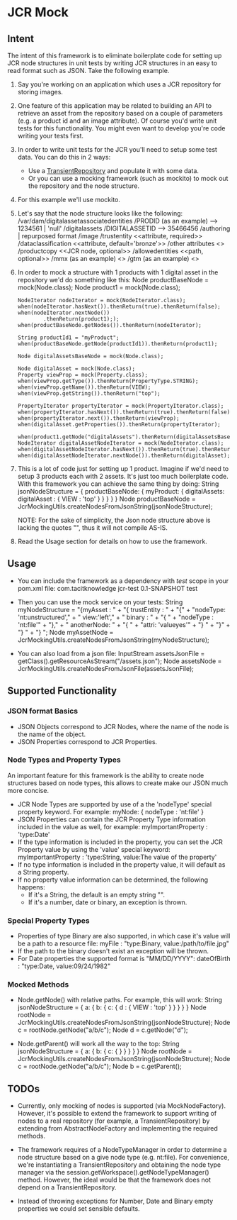 JCR Mock
=====================

Intent
------

The intent of this framework is to eliminate boilerplate code for setting up JCR node structures in unit tests by
writing JCR structures in an easy to read format such as JSON.  Take the following example.

1.  Say you're working on an application which uses a JCR repository for storing images.

2.  One feature of this application may be related to building an API to retrieve an asset from the repository based on
    a couple of parameters (e.g. a product id and an image attribute). Of course you'd write unit tests for this functionality.
    You might even want to develop you're code writing your tests first.

4.  In order to write unit tests for the JCR you'll need to setup some test data.  You can do this in 2 ways:
    - Use a [TransientRepository](http://jackrabbit.apache.org/api/2.2/org/apache/jackrabbit/core/TransientRepository.html)
      and populate it with some data.
    - Or you can use a mocking framework (such as mockito) to mock out the repository and the node structure.

5.  For this example we'll use mockito.

6.  Let's say that the node structure looks like the following:
        /var/dam/digitalassetassociatedentities
          /PRODID (as an example) --> 1234561 | 'null'
               /digitalassets
                    /DIGITALASSETID  --> 35466456
                         /authoring | repurposed format
                              /image
                                   /trustentity <<attribute, required>>
                                   /dataclassification <<attribute, default='bronze'>>
                                   /other attributes <<attribute>>
                                   /productcopy <<JCR node, optional>>
                                   /allowedentities <<path, optional>>
                                       /mmx (as an example) <<JCR node>>
                                       /gtm (as an example) <<JCR node>>

7.  In order to mock a structure with 1 products with 1 digital asset in the repository we'd do something like this:
        Node productBaseNode = mock(Node.class);
        Node product1 = mock(Node.class);

        NodeIterator nodeIterator = mock(NodeIterator.class);
        when(nodeIterator.hasNext()).thenReturn(true).thenReturn(false);
        when(nodeIterator.nextNode())
                .thenReturn(product1););
        when(productBaseNode.getNodes()).thenReturn(nodeIterator);

        String productId1 = "myProduct";
        when(productBaseNode.getNode(productId1)).thenReturn(product1);

        Node digitalAssetsBaseNode = mock(Node.class);

        Node digitalAsset = mock(Node.class);
        Property viewProp = mock(Property.class);
        when(viewProp.getType()).thenReturn(PropertyType.STRING);
        when(viewProp.getName()).thenReturn(VIEW);
        when(viewProp.getString()).thenReturn("top");

        PropertyIterator propertyIterator = mock(PropertyIterator.class);
        when(propertyIterator.hasNext()).thenReturn(true).thenReturn(false);
        when(propertyIterator.next()).thenReturn(viewProp);
        when(digitalAsset.getProperties()).thenReturn(propertyIterator);

        when(product1.getNode("digitalAssets").thenReturn(digitalAssetsBaseNode);
        NodeIterator digitalAssetNodeIterator = mock(NodeIterator.class);
        when(digitalAssetNodeIterator.hasNext()).thenReturn(true).thenReturn(false);
        when(digitalAssetNodeIterator.nextNode()).thenReturn(digitalAsset);

8.  This is a lot of code just for setting up 1 product.  Imagine if we'd need to setup 3 products each with 2 assets.
    It's just too much boilerplate code.  With this framework you can achieve the same thing by doing:
        String jsonNodeStructure = {
            productBaseNode: {
              myProduct: {
                 digitalAssets:
                    digitalAsset : {
                        VIEW : 'top'
                    }
                 }
              }
            }
        }
        Node productBaseNode = JcrMockingUtils.createNodesFromJsonString(jsonNodeStructure);

    NOTE: For the sake of simplicity, the Json node structure above is lacking the quotes "", thus it will not compile AS-IS.

9.  Read the Usage section for details on how to use the framework.


Usage
------

*  You can include the framework as a dependency with _test_ scope in your pom.xml file:
        <dependency>
            <groupId>com.tacitknowledge</groupId>
            <artifactId>jcr-test</artifactId>
            <version>0.1-SNAPSHOT</version>
            <scope>test</scope>
        </dependency>


*  Then you can use the mock service on your tests:
        String myNodeStructure = "{myAsset : " +
                                        "{ trustEntity : " +
                                            "{" +
                                                "nodeType: 'nt:unstructured'," +
                                                " view:'left'," +
                                                " binary : " +
                                                   "{ " +
                                                      "nodeType : 'nt:file'" +
                                                   "}," +
                                                " anotherNode: " +
                                                   "{ " +
                                                      "attri: 'valueyes'" +
                                                    "} " +
                                            "}" +
                                         "} " +
                                    "} ";
        Node myAssetNode = JcrMockingUtils.createNodesFromJsonString(myNodeStructure);

*  You can also load from a json file:
        InputStream assetsJsonFile = getClass().getResourceAsStream("/assets.json");
        Node assetsNode = JcrMockingUtils.createNodesFromJsonFile(assetsJsonFile);


Supported Functionality
-----------------------

### JSON format Basics

*  JSON Objects correspond to JCR Nodes, where the name of the node is the name of the object.
*  JSON Properties correspond to JCR Properties.

### Node Types and Property Types

An important feature for this framework is the ability to create node structures based on node types, this allows to create
make our JSON much more concise.

*  JCR Node Types are supported by use of a the 'nodeType' special property keyword.  For example:
        myNode: {
            nodeType : 'nt:file'
        }
*  JSON Properties can contain the JCR Property Type information included in the value as well, for example:
        myImportantProperty : 'type:Date'
*  If the type information is included in the property, you can set the JCR Property value by using the 'value' special
   keyword:
        myImportantProperty : 'type:String, value:The value of the property'
*  If no type information is included in the property value, it will default as a String property.
*  If no property value information can be determined, the following happens:
    *  If it's a String, the default is an empty string "".
    *  If it's a number, date or binary, an exception is thrown.

### Special Property Types

*  Properties of type Binary are also supported, in which case it's value will be a path to a resource file:
        myFile : "type:Binary, value:/path/to/file.jpg"
*  If the path to the binary doesn't exist an exception will be thrown.
*  For Date properties the supported format is "MM/DD/YYYY":
        dateOfBirth : "type:Date, value:09/24/1982"

### Mocked Methods

*  Node.getNode() with relative paths.  For example, this will work:
        String jsonNodeStructure = {
            a: {
              b: {
                 c: {
                    d : {
                        VIEW : 'top'
                    }
                 }
              }
            }
        }
        Node rootNode = JcrMockingUtils.createNodesFromJsonString(jsonNodeStructure);
        Node c = rootNode.getNode("a/b/c");
        Node d = c.getNode("d");

*  Node.getParent() will work all the way to the top:
        String jsonNodeStructure = {
            a: {
              b: {
                 c: {
                    }
                 }
              }
            }
        }
        Node rootNode = JcrMockingUtils.createNodesFromJsonString(jsonNodeStructure);
        Node c = rootNode.getNode("a/b/c");
        Node b = c.getParent();


TODOs
-----

*  Currently, only mocking of nodes is supported (via MockNodeFactory).  However, it's possible to extend the framework
   to support writing of nodes to a real repository (for example, a TransientRepository) by extending from
   AbstractNodeFactory and implementing the required methods.

*  The framework requires of a NodeTypeManager in order to determine a node structure based on a give node type
   (e.g. nt:file).  For convenience, we're instantiating a TransientRepository and obtaining the node type manager via the
   session.getWorkspace().getNodeTypeManager() method.  However, the ideal would be that the framework does not depend
   on a TransientRepository.

*  Instead of throwing exceptions for Number, Date and Binary empty properties we could set sensible defaults.
